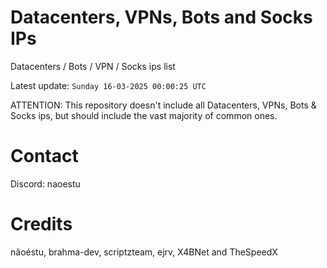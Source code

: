 # Datacenters, VPNs, Bots and Socks IPs
 
Datacenters / Bots / VPN / Socks ips list

Latest update: `Sunday 16-03-2025 00:00:25 UTC` 

ATTENTION: This repository doesn't include all Datacenters, VPNs, Bots & Socks ips, 
but should include the vast majority of common ones.

# Contact
Discord: naoestu

# Credits
nãoéstu, brahma-dev, scriptzteam, ejrv, X4BNet and TheSpeedX
